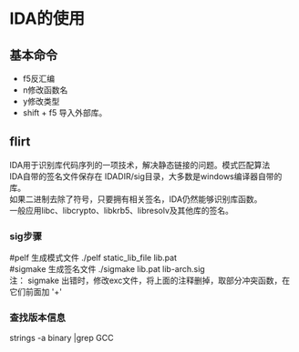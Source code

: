 # IDA的使用
## 基本命令
- f5反汇编
- n修改函数名
- y修改类型
- shift + f5 导入外部库。

## flirt
IDA用于识别库代码序列的一项技术，解决静态链接的问题。模式匹配算法  
IDA自带的签名文件保存在 IDADIR/sig目录，大多数是windows编译器自带的库。  
如果二进制去除了符号，只要拥有相关签名，IDA仍然能够识别库函数。  
一般应用libc、libcrypto、libkrb5、libresolv及其他库的签名。  
### sig步骤
#pelf 生成模式文件
./pelf static_lib_file lib.pat   
#sigmake 生成签名文件
./sigmake lib.pat lib-arch.sig  
注： sigmake 出错时，修改exc文件，将上面的注释删掉，取部分冲突函数，在它们前面加 '+'  
### 查找版本信息
strings -a binary |grep GCC  


